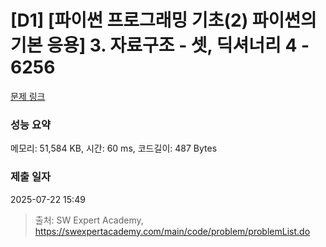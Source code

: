 # [D1] [파이썬 프로그래밍 기초(2) 파이썬의 기본 응용] 3. 자료구조 - 셋, 딕셔너리 4 - 6256 

[문제 링크](https://swexpertacademy.com/main/code/problem/problemDetail.do?contestProbId=AWcVJ-EK40MDFAU4) 

### 성능 요약

메모리: 51,584 KB, 시간: 60 ms, 코드길이: 487 Bytes

### 제출 일자

2025-07-22 15:49



> 출처: SW Expert Academy, https://swexpertacademy.com/main/code/problem/problemList.do